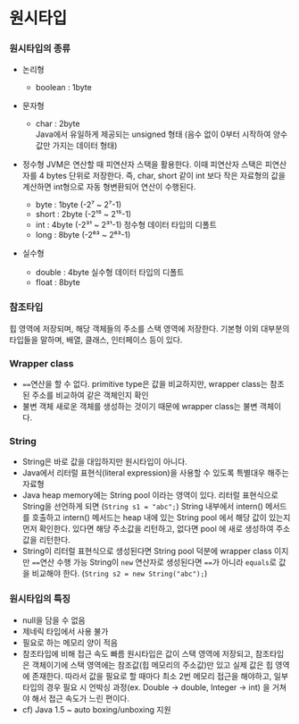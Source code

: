 # 원시타입

### 원시타입의 종류
- 논리형
	- boolean : 1byte


- 문자형
	- char : 2byte  
	  Java에서 유일하게 제공되는 unsigned 형태 (음수 없이 0부터 시작하여 양수 값만 가지는 데이터 형태)  


- 정수형
JVM은 연산할 때 피연산자 스택을 활용한다. 이때 피연산자 스택은 피연산자를 4 bytes 단위로 저장한다. 즉, char, short 같이 int 보다 작은 자료형의 값을 계산하면 int형으로 자동 형변환되어 연산이 수행된다. 
	- byte : 1byte (-2⁷ ~ 2⁷-1)
	- short : 2byte (-2¹⁵ ~ 2¹⁵-1)
	- int : 4byte (-2³¹ ~ 2³¹-1)
	  정수형 데이터 타입의 디폴트 
	- long : 8byte (-2⁶³ ~ 2⁶³-1)


- 실수형 
	- double : 4byte
	  실수형 데이터 타입의 디폴트 
	- float : 8byte


### 참조타입
힙 영역에 저장되며, 해당 객체들의 주소를 스택 영역에 저장한다.
기본형 이외 대부분의 타입들을 말하며, 배열, 클래스, 인터페이스 등이 있다. 


### Wrapper class 
- `==`연산을 할 수 없다.
  primitive type은 값을 비교하지만, wrapper class는 참조된 주소를 비교하여 같은 객체인지 확인 
- 불변 객체 
  새로운 객체를 생성하는 것이기 때문에 wrapper class는 불변 객체이다. 



### String 
- String은 바로 값을 대입하지만 원시타입이 아니다. 
- Java에서 리터럴 표현식(literal expression)을 사용할 수 있도록 특별대우 해주는 자료형
- Java heap memory에는 String pool 이라는 영역이 있다. 
  리터럴 표현식으로 String을 선언하게 되면 (`String s1 = "abc";`)
  String 내부에서 intern() 메서드를 호출하고 
  intern() 메서드는 heap 내에 있는 String pool 에서 해당 값이 있는지 먼저 확인한다.
  있다면 해당 주소값을 리턴하고, 없다면 pool 에 새로 생성하여 주소값을 리턴한다. 
- String이 리터럴 표현식으로 생성된다면 String pool 덕분에 wrapper class 이지만 `==`연산 수행 가능 
  String이 `new` 연산자로 생성된다면 `==`가 아니라 `equals`로 값을 비교해야 한다.
  (`String s2 = new String("abc");`)


### 원시타입의 특징
- null을 담을 수 없음
- 제네릭 타입에서 사용 불가
- 필요로 하는 메모리 양이 적음
- 참조타입에 비해 접근 속도 빠름 
  원시타입은 값이 스택 영역에 저장되고, 
  참조타입은 객체이기에 스택 영역에는 참조값(힙 메모리의 주소값)만 있고 실제 값은 힙 영역에 존재한다. 따라서 값을 필요로 할 때마다 최소 2번 메모리 접근을 해야하고, 일부 타입의 경우 필요 시 언박싱 과정(ex. Double -> double, Integer -> int) 을 거쳐야 해서 접근 속도가 느린 편이다. 
- cf) Java 1.5 ~ auto boxing/unboxing 지원 